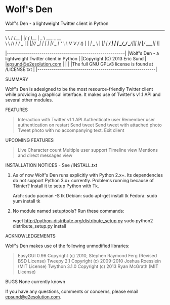 Wolf's Den
========

Wolf's Den - a lightweight Twitter client in Python
__        __   __  __        _____
\ \      / /__ | |/ _( )___  |  _ \  ___ _ __  
 \ \ /\ / / _ \| | |_|// __| | | | |/ _ \ '_ \ 
  \ V  V / (_) | |  _| \__ \ | |_| |  __/ | | |
   \_/\_/ \___/|_|_|   |___/ |____/ \___|_| |_|

|----------------------------------------------------------|
|Wolf's Den - a lightweight Twitter client in Python       |
|Copyright (C) 2013  Eric Sund                             |
|epsund@e2esolution.com                                    |
|                                                          |
|The full GNU GPLv3 license is found at /LICENSE.txt	     |
|----------------------------------------------------------|

SUMMARY

Wolf's Den is adesigned to be the most resource-friendly Twitter client while providing a graphical interface.
It makes use of Twitter's v1.1 API and several other modules.



FEATURES

> Interaction with Twitter v1.1 API
> Authenticate user
> Remember user authentication on restart
> Send tweet
> Send tweet with attached photo
> Tweet photo with no accompanying text.
> Exit client



UPCOMING FEATURES

> Live Character count
> Multiple user support
> Timeline view
> Mentions and direct messages view



INSTALLATION NOTICES - See /INSTALL.txt

1.  As of now Wolf's Den runs explicitly with Python 2.x+.  Its dependencies do not support Python 3.x+ currently.
Problems running because of Tkinter?  Install it to setup Python with Tk.

	Arch:
	sudo pacman -S tk
	Debian:
	sudo apt-get install tk
	Fedora:
	sudo yum install tk

2.  No module named setuptools?  Run these commands:

	wget http://python-distribute.org/distribute_setup.py
	sudo python2 distribute_setup.py install



ACKNOWLEDGEMENTS

Wolf's Den makes use of the following unmodified libraries:
> EasyGUI 0.96 Copyright (c) 2010, Stephen Raymond Ferg (Revised BSD License)
> Tweepy 2.1 Copyright (c) 2009-2010 Joshua Roesslein (MIT License)
> Twython 3.1.0 Copyright (c) 2013 Ryan McGrath (MIT License)



BUGS
None currently known



If you have any questions, comments or concerns, please email epsund@e2esolution.com.
